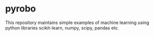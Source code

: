 # pyrobo
This repository maintains simple examples of machine learning using python libraries scikit-learn, numpy, scipy, pandas etc. 
